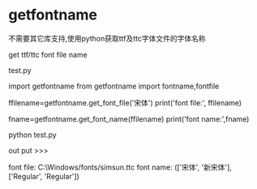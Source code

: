 # getfontname
不需要其它库支持,使用python获取ttf及ttc字体文件的字体名称

get ttf/ttc font file name 

test.py

import getfontname
from getfontname import fontname,fontfile

ffilename=getfontname.get_font_file('宋体')
print('font file:', ffilename)

fname=getfontname.get_font_name(ffilename)
print('font name:',fname)



python test.py

out put >>>

font file: C:\Windows/fonts/simsun.ttc
font name: (['宋体', '新宋体'], ['Regular', 'Regular'])
